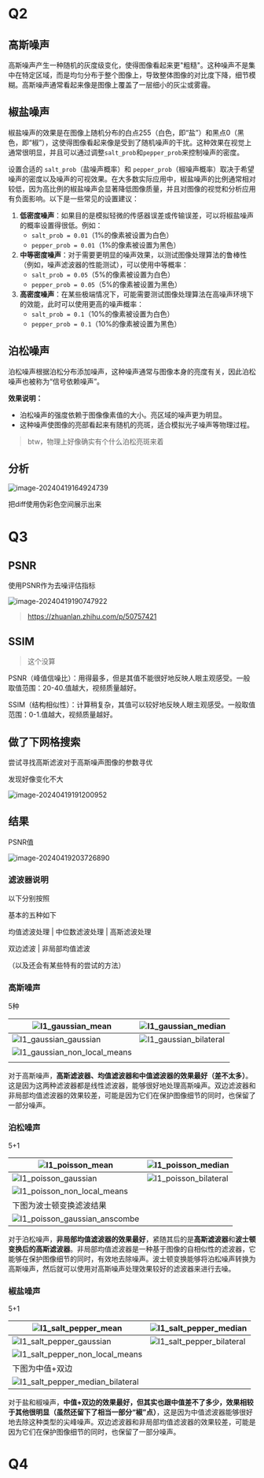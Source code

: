# Q2

## 高斯噪声

高斯噪声产生一种随机的灰度级变化，使得图像看起来更"粗糙"。这种噪声不是集中在特定区域，而是均匀分布于整个图像上，导致整体图像的对比度下降，细节模糊。高斯噪声通常看起来像是图像上覆盖了一层细小的灰尘或雾霾。

## 椒盐噪声

椒盐噪声的效果是在图像上随机分布的白点255（白色，即“盐”）和黑点0（黑色，即“椒”），这使得图像看起来像是受到了随机噪声的干扰。这种效果在视觉上通常很明显，并且可以通过调整`salt_prob`和`pepper_prob`来控制噪声的密度。

设置合适的 `salt_prob`（盐噪声概率）和 `pepper_prob`（椒噪声概率）取决于希望噪声的密度以及噪声的可视效果。在大多数实际应用中，椒盐噪声的比例通常相对较低，因为高比例的椒盐噪声会显著降低图像质量，并且对图像的视觉和分析应用有负面影响。以下是一些常见的设置建议：

1. **低密度噪声**：如果目的是模拟轻微的传感器误差或传输误差，可以将椒盐噪声的概率设置得很低。例如：
   - `salt_prob = 0.01`（1%的像素被设置为白色）
   - `pepper_prob = 0.01`（1%的像素被设置为黑色）
2. **中等密度噪声**：对于需要更明显的噪声效果，以测试图像处理算法的鲁棒性（例如，噪声滤波器的性能测试），可以使用中等概率：
   - `salt_prob = 0.05`（5%的像素被设置为白色）
   - `pepper_prob = 0.05`（5%的像素被设置为黑色）
3. **高密度噪声**：在某些极端情况下，可能需要测试图像处理算法在高噪声环境下的效能，此时可以使用更高的噪声概率：
   - `salt_prob = 0.1`（10%的像素被设置为白色）
   - `pepper_prob = 0.1`（10%的像素被设置为黑色）

## 泊松噪声

泊松噪声根据泊松分布添加噪声，这种噪声通常与图像本身的亮度有关，因此泊松噪声也被称为“信号依赖噪声”。

**效果说明：**

- 泊松噪声的强度依赖于图像像素值的大小。亮区域的噪声更为明显。
- 这种噪声使图像的亮部看起来有随机的亮斑，适合模拟光子噪声等物理过程。

> btw，物理上好像确实有个什么泊松亮斑来着

## 分析

![image-20240419164924739](README/image-20240419164924739.png)

把diff使用伪彩色空间展示出来



# Q3

## PSNR

使用PSNR作为去噪评估指标

![image-20240419190747922](README/image-20240419190747922.png)

> https://zhuanlan.zhihu.com/p/50757421

## SSIM

> 这个没算

PSNR（峰值信噪比）：用得最多，但是其值不能很好地反映人眼主观感受。一般取值范围：20-40.值越大，视频质量越好。

SSIM（结构相似性）：计算稍复杂，其值可以较好地反映人眼主观感受。一般取值范围：0-1.值越大，视频质量越好。

## 做了下网格搜索

尝试寻找高斯滤波对于高斯噪声图像的参数寻优

发现好像变化不大

![image-20240419191200952](README/image-20240419191200952.png) 

## 结果

PSNR值

![image-20240419203726890](README/image-20240419203726890.png) 

### 滤波器说明

以下分别按照

基本的五种如下

均值滤波处理 | 中位数滤波处理 | 高斯滤波处理

双边滤波 | 非局部均值滤波

（以及还会有某些特有的尝试的方法）

### 高斯噪声

5种

| ![I1_gaussian_mean](README/I1_gaussian_mean-1713530704704-28.jpg) | ![I1_gaussian_median](README/I1_gaussian_median-1713530717432-30.jpg) |
| ------------------------------------------------------------ | ------------------------------------------------------------ |
| ![I1_gaussian_gaussian](README/I1_gaussian_gaussian-1713530730636-32.jpg) | ![I1_gaussian_bilateral](README/I1_gaussian_bilateral-1713530739329-34.jpg) |
| ![I1_gaussian_non_local_means](README/I1_gaussian_non_local_means-1713530749258-36.jpg) |                                                              |
|                                                              |                                                              |

对于高斯噪声，**高斯滤波器、均值滤波器和中值滤波器的效果最好（差不太多）**。这是因为这两种滤波器都是线性滤波器，能够很好地处理高斯噪声。双边滤波器和非局部均值滤波器的效果较差，可能是因为它们在保护图像细节的同时，也保留了一部分噪声。

### 泊松噪声

5+1

| ![I1_poisson_mean](README/I1_poisson_mean-1713530773782-38.jpg) | ![I1_poisson_median](README/I1_poisson_median-1713530786756-40.jpg) |
| ------------------------------------------------------------ | ------------------------------------------------------------ |
| ![I1_poisson_gaussian](README/I1_poisson_gaussian-1713530796661-42.jpg) | ![I1_poisson_bilateral](README/I1_poisson_bilateral.jpg)     |
| ![I1_poisson_non_local_means](README/I1_poisson_non_local_means.jpg) |                                                              |
| 下图为波士顿变换滤波结果                                     |                                                              |
| ![I1_poisson_gaussian_anscombe](README/I1_poisson_gaussian_anscombe.jpg) |                                                              |

对于泊松噪声，**非局部均值滤波器的效果最好**，紧随其后的是**高斯滤波器**和**波士顿变换后的高斯滤波器**。非局部均值滤波器是一种基于图像的自相似性的滤波器，它能够在保护图像细节的同时，有效地去除噪声。波士顿变换能够将泊松噪声转换为高斯噪声，然后就可以使用对高斯噪声处理效果较好的滤波器来进行去噪。

### 椒盐噪声

5+1

| ![I1_salt_pepper_mean](README/I1_salt_pepper_mean-1713530978733-47.jpg) | ![I1_salt_pepper_median](README/I1_salt_pepper_median-1713530984255-49.jpg) |
| ------------------------------------------------------------ | ------------------------------------------------------------ |
| ![I1_salt_pepper_gaussian](README/I1_salt_pepper_gaussian-1713530993384-51.jpg) | ![I1_salt_pepper_bilateral](README/I1_salt_pepper_bilateral.jpg) |
| ![I1_salt_pepper_non_local_means](README/I1_salt_pepper_non_local_means.jpg) |                                                              |
| 下图为中值+双边                                              |                                                              |
| ![I1_salt_pepper_median_bilateral](README/I1_salt_pepper_median_bilateral.jpg) |                                                              |

对于盐和椒噪声，**中值+双边的效果最好，但其实也跟中值差不了多少，效果相较于其他很明显（虽然还留下了相当一部分“椒”点）**，这是因为中值滤波器能够很好地去除这种类型的尖峰噪声。双边滤波器和非局部均值滤波器的效果较差，可能是因为它们在保护图像细节的同时，也保留了一部分噪声。

# Q4

